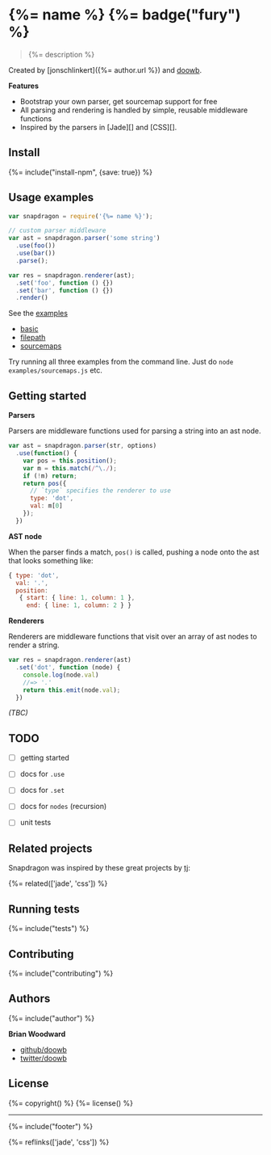 # {%= name %} {%= badge("fury") %}

> {%= description %}

Created by [jonschlinkert]({%= author.url %}) and [doowb](https://github.com/doowb).

**Features**

- Bootstrap your own parser, get sourcemap support for free
- All parsing and rendering is handled by simple, reusable middleware functions
- Inspired by the parsers in [Jade][] and [CSS][].

## Install
{%= include("install-npm", {save: true}) %}

## Usage examples

```js
var snapdragon = require('{%= name %}');

// custom parser middleware
var ast = snapdragon.parser('some string')
  .use(foo())
  .use(bar())
  .parse();

var res = snapdragon.renderer(ast);
  .set('foo', function () {})
  .set('bar', function () {})
  .render()
```

See the [examples](./examples/)

 - [basic](./examples/basic-example.js)
 - [filepath](./examples/filepath-example.js)
 - [sourcemaps](./examples/sourcemaps.js)

Try running all three examples from the command line. Just do `node examples/sourcemaps.js` etc.


## Getting started

**Parsers**

Parsers are middleware functions used for parsing a string into an ast node.

```js
var ast = snapdragon.parser(str, options)
  .use(function() {
    var pos = this.position();
    var m = this.match(/^\./);
    if (!m) return;
    return pos({
      // `type` specifies the renderer to use
      type: 'dot',
      val: m[0]
    });
  })
```

**AST node**

When the parser finds a match, `pos()` is called, pushing a node onto the ast that looks something like:

```js
{ type: 'dot',
  val: '.',
  position:
   { start: { line: 1, column: 1 },
     end: { line: 1, column: 2 } }
```

**Renderers**

Renderers are middleware functions that visit over an array of ast nodes to render a string.

```js
var res = snapdragon.renderer(ast)
  .set('dot', function (node) {
    console.log(node.val)
    //=> '.'
    return this.emit(node.val);
  })
```

_(TBC)_

## TODO

- [ ] getting started
- [ ] docs for `.use`
- [ ] docs for `.set` 
- [ ] docs for `nodes` (recursion)
- [ ] unit tests


## Related projects

Snapdragon was inspired by these great projects by [tj](https://github.com/tj):

{%= related(['jade', 'css']) %}

## Running tests
{%= include("tests") %}

## Contributing
{%= include("contributing") %}

## Authors
{%= include("author") %}

**Brian Woodward**

+ [github/doowb](https://github.com/doowb)
+ [twitter/doowb](http://twitter.com/doowb)

## License
{%= copyright() %}
{%= license() %}

***

{%= include("footer") %}

{%= reflinks(['jade', 'css']) %}  
